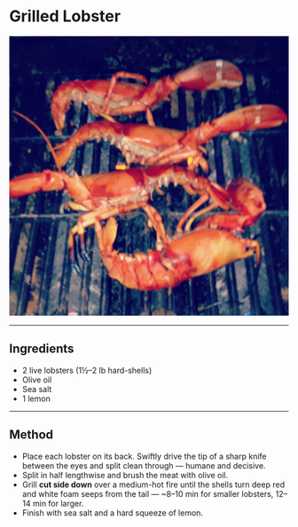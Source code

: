 # Grilled Lobster

![Grilled Lobster](../images/lobster.png)

---

## Ingredients

- 2 live lobsters (1½–2 lb hard-shells)  
- Olive oil  
- Sea salt  
- 1 lemon  

---

## Method

- Place each lobster on its back. Swiftly drive the tip of a sharp knife between the eyes and split clean through — humane and decisive.  
- Split in half lengthwise and brush the meat with olive oil.  
- Grill **cut side down** over a medium-hot fire until the shells turn deep red and white foam seeps from the tail — ~8–10 min for smaller lobsters, 12–14 min for larger.  
- Finish with sea salt and a hard squeeze of lemon.
